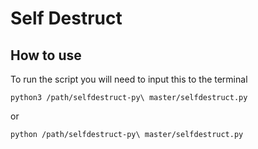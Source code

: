 # Self Destruct
## How to use
To run the script you will need to input this to the terminal
```
python3 /path/selfdestruct-py\ master/selfdestruct.py
```
or
```
python /path/selfdestruct-py\ master/selfdestruct.py
```

